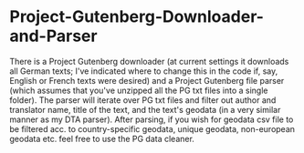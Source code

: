 # Project-Gutenberg-Downloader-and-Parser
There is a Project Gutenberg downloader (at current settings it downloads all German texts; I've indicated where to change this in the code if, say, English or French texts were desired) and a Project Gutenberg file parser (which assumes that you've unzipped all the PG txt files into a single folder). The parser will iterate over PG txt files and filter out author and translator name, title of the text, and the text's geodata (in a very similar manner as my DTA parser). 
After parsing, if you wish for geodata csv file to be filtered acc. to country-specific geodata, unique geodata, non-european geodata etc. feel free to use the PG data cleaner.
